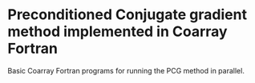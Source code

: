 # Preconditioned Conjugate gradient method implemented in Coarray Fortran  


Basic Coarray Fortran programs for running the PCG method in parallel.  

